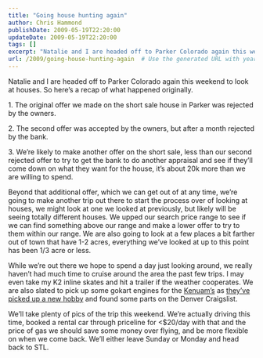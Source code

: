 ```yaml
---
title: "Going house hunting again"
author: Chris Hammond
publishDate: 2009-05-19T22:20:00
updateDate: 2009-05-19T22:20:00
tags: []
excerpt: "Natalie and I are headed off to Parker Colorado again this weekend to look at houses. So here’s a recap of what happened originally.  1. The original offer we made on the short sale house in Parker was rejected by the owners.  2. The second offer was accepted by the owners, but after a month rejected by the bank.  3. We’re likely to make another offer on the short sale, less than our second rejected offer to try to get the bank to do another appraisal and see if they’ll come down on what they want for the house, it’s about 20k more than we are willing to spend.  Beyond that additional offer, which we can get out of at any time, we’re going to make another trip out there to start the process over of looking at houses, we might look at one we looked at previously, but likely will be seeing totally different houses. We upped our search price range to see if we can find something above our range and make a lower offer to try to them within our range. We are also going to look at a few places a bit farther out of town that have 1-2 acres, everything we’ve looked at up to this point has been 1/3 acre or less.  While we’re out there we hope to spend a day just looking around, we really haven’t had much time to cruise around the area the past few trips. I may even take my K2 inline skates and hit a trailer if the weather cooperates. We are also slated to pick up some gokart engines for the Kenuam’s as they’ve picked up a new hobby and found some parts on the Denver Craigslist.  We’ll take plenty of pics of the trip this weekend. We’re actually driving this time, booked a rental car through priceline for "
url: /2009/going-house-hunting-again  # Use the generated URL with year
---
```

<p>Natalie and I are headed off to Parker Colorado again this weekend to look at houses. So here’s a recap of what happened originally.</p>  <p>1. The original offer we made on the short sale house in Parker was rejected by the owners.</p>  <p>2. The second offer was accepted by the owners, but after a month rejected by the bank.</p>  <p>3. We’re likely to make another offer on the short sale, less than our second rejected offer to try to get the bank to do another appraisal and see if they’ll come down on what they want for the house, it’s about 20k more than we are willing to spend.</p>  <p>Beyond that additional offer, which we can get out of at any time, we’re going to make another trip out there to start the process over of looking at houses, we might look at one we looked at previously, but likely will be seeing totally different houses. We upped our search price range to see if we can find something above our range and make a lower offer to try to them within our range. We are also going to look at a few places a bit farther out of town that have 1-2 acres, everything we’ve looked at up to this point has been 1/3 acre or less.</p>  <p>While we’re out there we hope to spend a day just looking around, we really haven’t had much time to cruise around the area the past few trips. I may even take my K2 inline skates and hit a trailer if the weather cooperates. We are also slated to pick up some gokart engines for the <a href="https://www.kenuam.com/" target="_blank">Kenuam’s</a> as <a href="https://www.kenuam.com/Blog/tabid/65/EntryID/45/Default.aspx" target="_blank">they’ve picked up a new hobby</a> and found some parts on the Denver Craigslist.</p>  <p>We’ll take plenty of pics of the trip this weekend. We’re actually driving this time, booked a rental car through priceline for <$20/day with that and the price of gas we should save some money over flying, and be more flexible on when we come back. We’ll either leave Sunday or Monday and head back to STL.</p>
